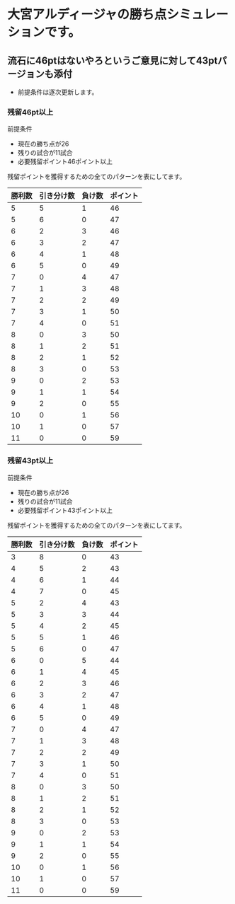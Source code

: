 # 大宮アルディージャの勝ち点シミュレーションです。
## 流石に46ptはないやろというご意見に対して43ptパージョンも添付

- 前提条件は逐次更新します。

### 残留46pt以上
前提条件
- 現在の勝ち点が26
- 残りの試合が11試合
- 必要残留ポイント46ポイント以上

残留ポイントを獲得するための全てのパターンを表にしてます。

| 勝利数 | 引き分け数 | 負け数 | ポイント |
|-------|-----------|-------|---------|
| 5     | 5         | 1     | 46      |
| 5     | 6         | 0     | 47      |
| 6     | 2         | 3     | 46      |
| 6     | 3         | 2     | 47      |
| 6     | 4         | 1     | 48      |
| 6     | 5         | 0     | 49      |
| 7     | 0         | 4     | 47      |
| 7     | 1         | 3     | 48      |
| 7     | 2         | 2     | 49      |
| 7     | 3         | 1     | 50      |
| 7     | 4         | 0     | 51      |
| 8     | 0         | 3     | 50      |
| 8     | 1         | 2     | 51      |
| 8     | 2         | 1     | 52      |
| 8     | 3         | 0     | 53      |
| 9     | 0         | 2     | 53      |
| 9     | 1         | 1     | 54      |
| 9     | 2         | 0     | 55      |
| 10    | 0         | 1     | 56      |
| 10    | 1         | 0     | 57      |
| 11    | 0         | 0     | 59      |

### 残留43pt以上
前提条件
- 現在の勝ち点が26
- 残りの試合が11試合
- 必要残留ポイント43ポイント以上

残留ポイントを獲得するための全てのパターンを表にしてます。

| 勝利数 | 引き分け数 | 負け数 | ポイント |
|-------|-----------|-------|---------|
| 3     | 8         | 0     | 43      |
| 4     | 5         | 2     | 43      |
| 4     | 6         | 1     | 44      |
| 4     | 7         | 0     | 45      |
| 5     | 2         | 4     | 43      |
| 5     | 3         | 3     | 44      |
| 5     | 4         | 2     | 45      |
| 5     | 5         | 1     | 46      |
| 5     | 6         | 0     | 47      |
| 6     | 0         | 5     | 44      |
| 6     | 1         | 4     | 45      |
| 6     | 2         | 3     | 46      |
| 6     | 3         | 2     | 47      |
| 6     | 4         | 1     | 48      |
| 6     | 5         | 0     | 49      |
| 7     | 0         | 4     | 47      |
| 7     | 1         | 3     | 48      |
| 7     | 2         | 2     | 49      |
| 7     | 3         | 1     | 50      |
| 7     | 4         | 0     | 51      |
| 8     | 0         | 3     | 50      |
| 8     | 1         | 2     | 51      |
| 8     | 2         | 1     | 52      |
| 8     | 3         | 0     | 53      |
| 9     | 0         | 2     | 53      |
| 9     | 1         | 1     | 54      |
| 9     | 2         | 0     | 55      |
| 10    | 0         | 1     | 56      |
| 10    | 1         | 0     | 57      |
| 11    | 0         | 0     | 59      |
